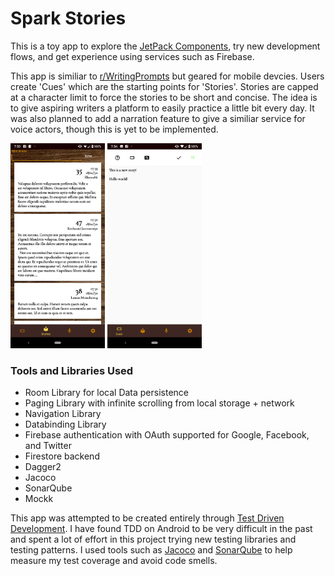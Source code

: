 # Spark Stories

This is a toy app to explore the [JetPack Components](https://developer.android.com/jetpack), try new development flows, and get experience using services such as Firebase.

This app is similiar to [r/WritingPrompts](https://www.reddit.com/r/WritingPrompts/) but geared for mobile devcies. Users create 'Cues' which are the starting points for 'Stories'. Stories are capped at a character limit to force the stories to be short and concise. The idea is to give aspiring writers a platform to easily practice a little bit every day. It was also planned to add a narration feature to give a similiar service for voice actors, though this is yet to be implemented.

<img src="./app/src/main/res/drawable/ss-1.png" width="30%" height="30%"/>
<img src="./app/src/main/res/drawable/ss-2.png" width="30%" height="30%"/>

### Tools and Libraries Used
* Room Library for local Data persistence
* Paging Library with infinite scrolling from local storage + network
* Navigation Library
* Databinding Library
* Firebase authentication with OAuth supported for Google, Facebook, and Twitter
* Firestore backend
* Dagger2
* Jacoco
* SonarQube
* Mockk

This app was attempted to be created entirely through [Test Driven Development](https://en.wikipedia.org/wiki/Test-driven_development). I have found TDD on Android to be very difficult in the past and spent a lot of effort in this project trying new testing libraries and testing patterns. I used tools such as [Jacoco](https://github.com/jacoco/jacoco) and [SonarQube](https://www.sonarqube.org/) to help measure my test coverage and avoid code smells.
